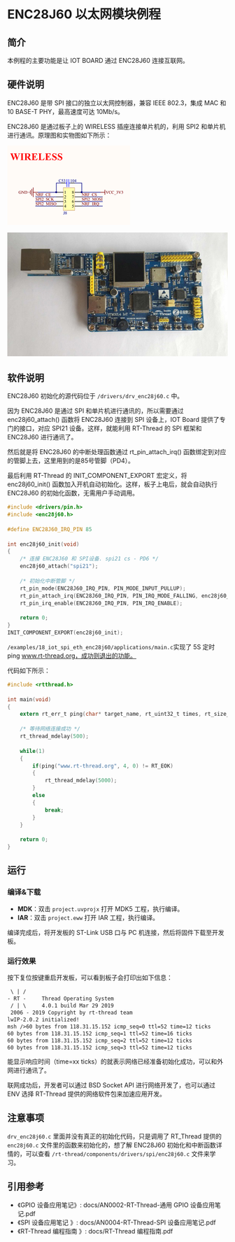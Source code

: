 # ENC28J60 以太网模块例程

## 简介

本例程的主要功能是让 IOT BOARD 通过 ENC28J60 连接互联网。

## 硬件说明

ENC28J60 是带 SPI 接口的独立以太网控制器，兼容 IEEE 802.3，集成 MAC 和 10 BASE-T PHY，最高速度可达 10Mb/s。

ENC28J60 是通过板子上的 WIRELESS 插座连接单片机的，利用 SPI2 和单片机进行通讯。原理图和实物图如下所示：

![enc28j60 接口原理图](../../docs/figures/18_iot_spi_eth_enc28j60/enc28j60_sch.png)

![enc28j60 实物连接图](../../docs/figures/18_iot_spi_eth_enc28j60/enc28j60_IOT_Board.jpg)

## 软件说明

ENC28J60 初始化的源代码位于 `/drivers/drv_enc28j60.c` 中。

因为 ENC28J60 是通过 SPI 和单片机进行通讯的，所以需要通过 enc28j60_attach() 函数将 ENC28J60 连接到 SPI 设备上，IOT Board 提供了专门的接口，对应 SPI21 设备。这样，就能利用 RT-Thread 的 SPI 框架和 ENC28J60 进行通讯了。

然后就是将 ENC28J60 的中断处理函数通过 rt_pin_attach_irq() 函数绑定到对应的管脚上去，这里用到的是85号管脚（PD4）。

最后利用 RT-Thread 的 INIT_COMPONENT_EXPORT 宏定义，将 enc28j60_init() 函数加入开机自动初始化。这样，板子上电后，就会自动执行 ENC28J60 的初始化函数，无需用户手动调用。

```c
#include <drivers/pin.h>
#include <enc28j60.h>

#define ENC28J60_IRQ_PIN 85

int enc28j60_init(void)
{
    /* 连接 ENC28J60 和 SPI设备. spi21 cs - PD6 */
    enc28j60_attach("spi21");

    /* 初始化中断管脚 */
    rt_pin_mode(ENC28J60_IRQ_PIN, PIN_MODE_INPUT_PULLUP);
    rt_pin_attach_irq(ENC28J60_IRQ_PIN, PIN_IRQ_MODE_FALLING, enc28j60_isr, RT_NULL);
    rt_pin_irq_enable(ENC28J60_IRQ_PIN, PIN_IRQ_ENABLE);
    
    return 0;
}
INIT_COMPONENT_EXPORT(enc28j60_init);
```

`/examples/18_iot_spi_eth_enc28j60/applications/main.c`实现了 5S 定时 ping www.rt-thread.org，成功则退出的功能。

代码如下所示：

```c
#include <rtthread.h>

int main(void)
{
    extern rt_err_t ping(char* target_name, rt_uint32_t times, rt_size_t size);
    
    /* 等待网络连接成功 */
    rt_thread_mdelay(500);
    
    while(1)
    {
        if(ping("www.rt-thread.org", 4, 0) != RT_EOK)
        {
            rt_thread_mdelay(5000);
        }
        else
        {
            break;
        }
    }
    
    return 0;
}
```

## 运行

### 编译&下载

- **MDK**：双击 `project.uvprojx` 打开 MDK5 工程，执行编译。
- **IAR**：双击 `project.eww` 打开 IAR 工程，执行编译。

编译完成后，将开发板的 ST-Link USB 口与 PC 机连接，然后将固件下载至开发板。

### 运行效果

按下复位按键重启开发板，可以看到板子会打印出如下信息：

```shell
 \ | /
- RT -     Thread Operating System
 / | \     4.0.1 build Mar 29 2019
 2006 - 2019 Copyright by rt-thread team
lwIP-2.0.2 initialized!
msh />60 bytes from 118.31.15.152 icmp_seq=0 ttl=52 time=12 ticks
60 bytes from 118.31.15.152 icmp_seq=1 ttl=52 time=16 ticks
60 bytes from 118.31.15.152 icmp_seq=2 ttl=52 time=12 ticks
60 bytes from 118.31.15.152 icmp_seq=3 ttl=52 time=12 ticks
```

能显示响应时间（time=xx ticks）的就表示网络已经准备初始化成功，可以和外网进行通讯了。

联网成功后，开发者可以通过 BSD Socket API 进行网络开发了，也可以通过 ENV 选择 RT-Thread 提供的网络软件包来加速应用开发。

## 注意事项

`drv_enc28j60.c` 里面并没有真正的初始化代码，只是调用了 RT_Thread 提供的 `enc28j60.c` 文件里的函数来初始化的，想了解 ENC28J60 初始化和中断函数详情的，可以查看 `/rt-thread/components/drivers/spi/enc28j60.c` 文件来学习。

## 引用参考

- 《GPIO 设备应用笔记》: docs/AN0002-RT-Thread-通用 GPIO 设备应用笔记.pdf
- 《SPI 设备应用笔记 》: docs/AN0004-RT-Thread-SPI 设备应用笔记.pdf
- 《RT-Thread 编程指南 》: docs/RT-Thread 编程指南.pdf
